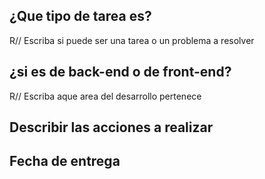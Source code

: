## ¿Que tipo de tarea es?
R// Escriba si puede ser una tarea o un problema a resolver

## ¿si es de back-end o de front-end?
R// Escriba aque area del desarrollo pertenece

## Describir las acciones a realizar 


## Fecha de entrega 


